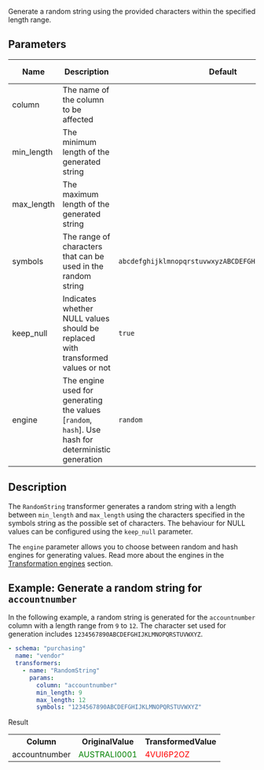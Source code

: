 Generate a random string using the provided characters within the specified length range.

## Parameters

| Name       | Description                                                                                         | Default                                                | Required | Supported DB types |
|------------|-----------------------------------------------------------------------------------------------------|--------------------------------------------------------|----------|--------------------|
| column     | The name of the column to be affected                                                               |                                                        | Yes      | text, varchar      |
| min_length | The minimum length of the generated string                                                          |                                                        | Yes      | -                  |
| max_length | The maximum length of the generated string                                                          |                                                        | Yes      | -                  |
| symbols    | The range of characters that can be used in the random string                                       | `abcdefghijklmnopqrstuvwxyzABCDEFGHIJKLMNOPQRSTUVWXYZ` | No       | -                  |
| keep_null  | Indicates whether NULL values should be replaced with transformed values or not                     | `true`                                                 | No       | -                  |
| engine     | The engine used for generating the values [`random`, `hash`]. Use hash for deterministic generation | `random`                                               | No       | -                  |

## Description

The `RandomString` transformer generates a random string with a length between `min_length` and `max_length` using the
characters specified in the symbols string as the possible set of characters. The behaviour for NULL values can be
configured using the `keep_null` parameter.

The `engine` parameter allows you to choose between random and hash engines for generating values. Read more about the
engines in the [Transformation engines](../transformation_engines.md) section.

## Example: Generate a random string for `accountnumber`

In the following example, a random string is generated for the `accountnumber` column with a length range from `9`
to `12`. The
character set used for generation includes `1234567890ABCDEFGHIJKLMNOPQRSTUVWXYZ`.

``` yaml title="RandomString transformer example"
- schema: "purchasing"
  name: "vendor"
  transformers:
    - name: "RandomString"
      params:
        column: "accountnumber"
        min_length: 9
        max_length: 12
        symbols: "1234567890ABCDEFGHIJKLMNOPQRSTUVWXYZ"
```

Result

<table>
<tr>
<th>Column</th><th>OriginalValue</th><th>TransformedValue</th>
</tr>
<tr>
<td>accountnumber</td><td><span style="color:green">AUSTRALI0001</span></td><td><span style="color:red">4VUI6P2OZ</span></td>
</tr>
</table>
